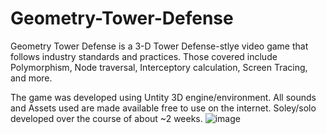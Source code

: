 # Geometry-Tower-Defense

Geometry Tower Defense is a 3-D Tower Defense-stlye video game that follows industry standards and practices. Those covered include Polymorphism, Node traversal, Interceptory calculation, Screen Tracing, and more.

The game was developed using Untity 3D engine/environment. All sounds and Assets used are made available free to use on the internet. Soley/solo developed over the course of about ~2 weeks.
![image](https://user-images.githubusercontent.com/41803725/205432265-1d988adc-ee65-42e5-b4e8-b9e2288fabd6.png)
